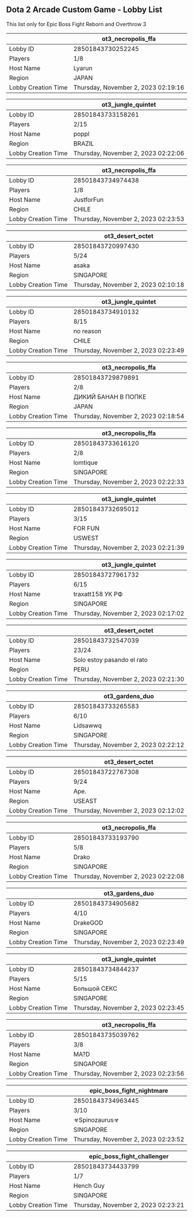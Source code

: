 ## Dota 2 Arcade Custom Game - Lobby List

This list only for Epic Boss Fight Reborn and Overthrow 3

|  | ot3_necropolis_ffa |
| ------ | ------ |
| Lobby ID | 28501843730252245 |
| Players | 1/8 |
| Host Name | Lyarun |
| Region | JAPAN |
| Lobby Creation Time | Thursday, November 2, 2023 02:19:16 |


|  | ot3_jungle_quintet |
| ------ | ------ |
| Lobby ID | 28501843733158261 |
| Players | 2/15 |
| Host Name | poppl |
| Region | BRAZIL |
| Lobby Creation Time | Thursday, November 2, 2023 02:22:06 |


|  | ot3_necropolis_ffa |
| ------ | ------ |
| Lobby ID | 28501843734974438 |
| Players | 1/8 |
| Host Name | JustforFun |
| Region | CHILE |
| Lobby Creation Time | Thursday, November 2, 2023 02:23:53 |


|  | ot3_desert_octet |
| ------ | ------ |
| Lobby ID | 28501843720997430 |
| Players | 5/24 |
| Host Name | asaka |
| Region | SINGAPORE |
| Lobby Creation Time | Thursday, November 2, 2023 02:10:18 |


|  | ot3_jungle_quintet |
| ------ | ------ |
| Lobby ID | 28501843734910132 |
| Players | 8/15 |
| Host Name | no reason |
| Region | CHILE |
| Lobby Creation Time | Thursday, November 2, 2023 02:23:49 |


|  | ot3_necropolis_ffa |
| ------ | ------ |
| Lobby ID | 28501843729879891 |
| Players | 2/8 |
| Host Name | ДИКИЙ БАНАН В ПОПКЕ |
| Region | JAPAN |
| Lobby Creation Time | Thursday, November 2, 2023 02:18:54 |


|  | ot3_necropolis_ffa |
| ------ | ------ |
| Lobby ID | 28501843733616120 |
| Players | 2/8 |
| Host Name | lomtique |
| Region | SINGAPORE |
| Lobby Creation Time | Thursday, November 2, 2023 02:22:33 |


|  | ot3_jungle_quintet |
| ------ | ------ |
| Lobby ID | 28501843732695012 |
| Players | 3/15 |
| Host Name | FOR FUN |
| Region | USWEST |
| Lobby Creation Time | Thursday, November 2, 2023 02:21:39 |


|  | ot3_jungle_quintet |
| ------ | ------ |
| Lobby ID | 28501843727961732 |
| Players | 6/15 |
| Host Name | traxatt158 УК РФ |
| Region | SINGAPORE |
| Lobby Creation Time | Thursday, November 2, 2023 02:17:02 |


|  | ot3_desert_octet |
| ------ | ------ |
| Lobby ID | 28501843732547039 |
| Players | 23/24 |
| Host Name | Solo estoy pasando el rato |
| Region | PERU |
| Lobby Creation Time | Thursday, November 2, 2023 02:21:30 |


|  | ot3_gardens_duo |
| ------ | ------ |
| Lobby ID | 28501843733265583 |
| Players | 6/10 |
| Host Name | Lidsawwq |
| Region | SINGAPORE |
| Lobby Creation Time | Thursday, November 2, 2023 02:22:12 |


|  | ot3_desert_octet |
| ------ | ------ |
| Lobby ID | 28501843722767308 |
| Players | 9/24 |
| Host Name | Ape. |
| Region | USEAST |
| Lobby Creation Time | Thursday, November 2, 2023 02:12:02 |


|  | ot3_necropolis_ffa |
| ------ | ------ |
| Lobby ID | 28501843733193790 |
| Players | 5/8 |
| Host Name | Drako |
| Region | SINGAPORE |
| Lobby Creation Time | Thursday, November 2, 2023 02:22:08 |


|  | ot3_gardens_duo |
| ------ | ------ |
| Lobby ID | 28501843734905682 |
| Players | 4/10 |
| Host Name | DrakeGOD |
| Region | SINGAPORE |
| Lobby Creation Time | Thursday, November 2, 2023 02:23:49 |


|  | ot3_jungle_quintet |
| ------ | ------ |
| Lobby ID | 28501843734844237 |
| Players | 5/15 |
| Host Name | Большой СЕКС |
| Region | SINGAPORE |
| Lobby Creation Time | Thursday, November 2, 2023 02:23:45 |


|  | ot3_necropolis_ffa |
| ------ | ------ |
| Lobby ID | 28501843735039762 |
| Players | 3/8 |
| Host Name | MA?D |
| Region | SINGAPORE |
| Lobby Creation Time | Thursday, November 2, 2023 02:23:56 |


|  | epic_boss_fight_nightmare |
| ------ | ------ |
| Lobby ID | 28501843734963445 |
| Players | 3/10 |
| Host Name | ☣Spinozaurus☣ |
| Region | SINGAPORE |
| Lobby Creation Time | Thursday, November 2, 2023 02:23:52 |


|  | epic_boss_fight_challenger |
| ------ | ------ |
| Lobby ID | 28501843734433799 |
| Players | 1/7 |
| Host Name | Hench Guy |
| Region | SINGAPORE |
| Lobby Creation Time | Thursday, November 2, 2023 02:23:21 |


